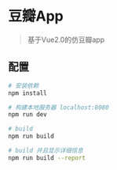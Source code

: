 # 豆瓣App

> 基于Vue2.0的仿豆瓣app

## 配置

``` bash
# 安装依赖
npm install

# 构建本地服务器 localhost:8080
npm run dev

# build
npm run build

# build 并且显示详细信息
npm run build --report
```
